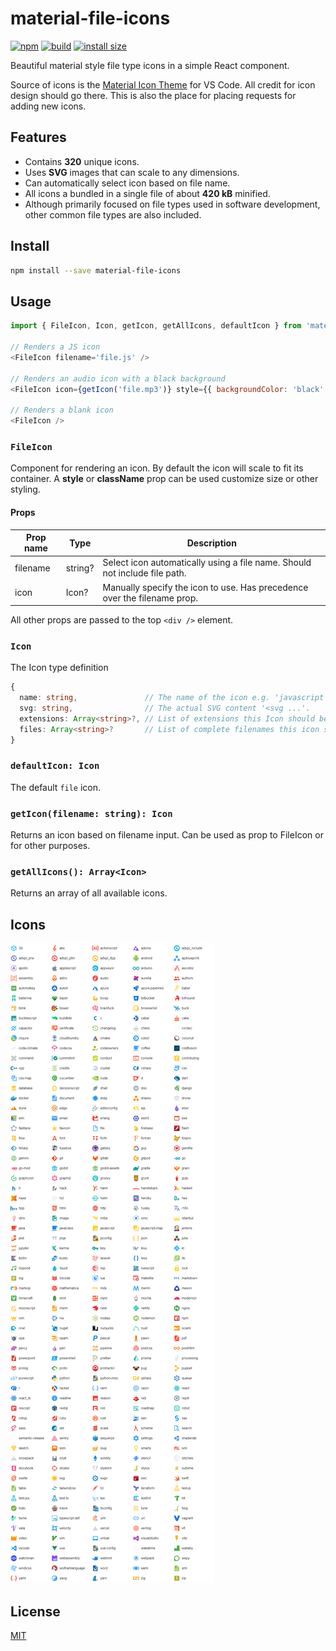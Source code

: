 # material-file-icons

[![npm](https://img.shields.io/npm/v/material-file-icons.svg?style=flat-square)](https://www.npmjs.org/package/material-file-icons)
[![build](https://github.com/simonnilsson/material-file-icons/workflows/ci/badge.svg)](https://github.com/simonnilsson/material-file-icons/actions?query=workflow%3Aci+branch%3Amain)
[![install size](https://packagephobia.com/badge?p=material-file-icons)](https://packagephobia.com/result?p=material-file-icons)

Beautiful material style file type icons in a simple React component.

Source of icons is the [Material Icon Theme](https://github.com/PKief/vscode-material-icon-theme) for VS Code. All credit for icon design should go there. This is also the place for placing requests for adding new icons.

## Features

- Contains **320** unique icons.
- Uses **SVG** images that can scale to any dimensions.
- Can automatically select icon based on file name.
- All icons a bundled in a single file of about **420 kB** minified.
- Although primarily focused on file types used in software development, other common file types are also included.

## Install

```sh
npm install --save material-file-icons
```

## Usage

```js
import { FileIcon, Icon, getIcon, getAllIcons, defaultIcon } from 'material-file-icons';

// Renders a JS icon
<FileIcon filename='file.js' />

// Renders an audio icon with a black background
<FileIcon icon={getIcon('file.mp3')} style={{ backgroundColor: 'black' }} />

// Renders a blank icon
<FileIcon />
```

### `FileIcon`
Component for rendering an icon. By default the icon will scale to fit its container. A **style** or **className** prop can be used customize size or other styling.

#### Props
|Prop name|Type|Description|
|---|---|---|
|filename|string?|Select icon automatically using a file name. Should not include file path.|
|icon|Icon?|Manually specify the icon to use. Has precedence over the filename prop.|

All other props are passed to the top `<div />` element.

### `Icon`
The Icon type definition
```ts
{
  name: string,               // The name of the icon e.g. 'javascript'.
  svg: string,                // The actual SVG content '<svg ...'.
  extensions: Array<string>?, // List of extensions this Icon should be applied to.
  files: Array<string>?       // List of complete filenames this icon should be applied to.
}
```

### `defaultIcon: Icon`
The default `file` icon.

### `getIcon(filename: string): Icon`
Returns an icon based on filename input. Can be used as prop to FileIcon or for other purposes.

### `getAllIcons(): Array<Icon>`
Returns an array of all available icons.



## Icons

![](preview.png)

## License

[MIT](LICENSE)